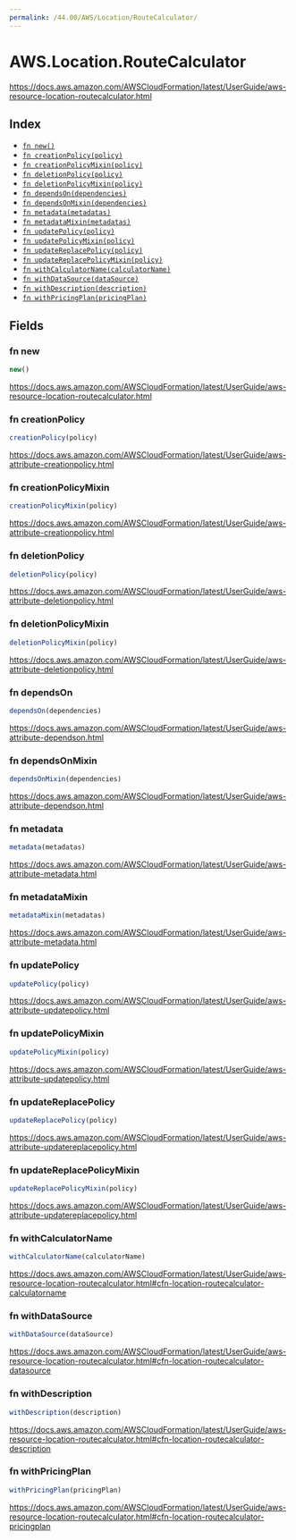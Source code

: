 ```yaml
---
permalink: /44.00/AWS/Location/RouteCalculator/
---
```


# AWS.Location.RouteCalculator

https://docs.aws.amazon.com/AWSCloudFormation/latest/UserGuide/aws-resource-location-routecalculator.html

## Index

* [`fn new()`](#fn-new)
* [`fn creationPolicy(policy)`](#fn-creationpolicy)
* [`fn creationPolicyMixin(policy)`](#fn-creationpolicymixin)
* [`fn deletionPolicy(policy)`](#fn-deletionpolicy)
* [`fn deletionPolicyMixin(policy)`](#fn-deletionpolicymixin)
* [`fn dependsOn(dependencies)`](#fn-dependson)
* [`fn dependsOnMixin(dependencies)`](#fn-dependsonmixin)
* [`fn metadata(metadatas)`](#fn-metadata)
* [`fn metadataMixin(metadatas)`](#fn-metadatamixin)
* [`fn updatePolicy(policy)`](#fn-updatepolicy)
* [`fn updatePolicyMixin(policy)`](#fn-updatepolicymixin)
* [`fn updateReplacePolicy(policy)`](#fn-updatereplacepolicy)
* [`fn updateReplacePolicyMixin(policy)`](#fn-updatereplacepolicymixin)
* [`fn withCalculatorName(calculatorName)`](#fn-withcalculatorname)
* [`fn withDataSource(dataSource)`](#fn-withdatasource)
* [`fn withDescription(description)`](#fn-withdescription)
* [`fn withPricingPlan(pricingPlan)`](#fn-withpricingplan)

## Fields

### fn new

```ts
new()
```

https://docs.aws.amazon.com/AWSCloudFormation/latest/UserGuide/aws-resource-location-routecalculator.html

### fn creationPolicy

```ts
creationPolicy(policy)
```

https://docs.aws.amazon.com/AWSCloudFormation/latest/UserGuide/aws-attribute-creationpolicy.html

### fn creationPolicyMixin

```ts
creationPolicyMixin(policy)
```

https://docs.aws.amazon.com/AWSCloudFormation/latest/UserGuide/aws-attribute-creationpolicy.html

### fn deletionPolicy

```ts
deletionPolicy(policy)
```

https://docs.aws.amazon.com/AWSCloudFormation/latest/UserGuide/aws-attribute-deletionpolicy.html

### fn deletionPolicyMixin

```ts
deletionPolicyMixin(policy)
```

https://docs.aws.amazon.com/AWSCloudFormation/latest/UserGuide/aws-attribute-deletionpolicy.html

### fn dependsOn

```ts
dependsOn(dependencies)
```

https://docs.aws.amazon.com/AWSCloudFormation/latest/UserGuide/aws-attribute-dependson.html

### fn dependsOnMixin

```ts
dependsOnMixin(dependencies)
```

https://docs.aws.amazon.com/AWSCloudFormation/latest/UserGuide/aws-attribute-dependson.html

### fn metadata

```ts
metadata(metadatas)
```

https://docs.aws.amazon.com/AWSCloudFormation/latest/UserGuide/aws-attribute-metadata.html

### fn metadataMixin

```ts
metadataMixin(metadatas)
```

https://docs.aws.amazon.com/AWSCloudFormation/latest/UserGuide/aws-attribute-metadata.html

### fn updatePolicy

```ts
updatePolicy(policy)
```

https://docs.aws.amazon.com/AWSCloudFormation/latest/UserGuide/aws-attribute-updatepolicy.html

### fn updatePolicyMixin

```ts
updatePolicyMixin(policy)
```

https://docs.aws.amazon.com/AWSCloudFormation/latest/UserGuide/aws-attribute-updatepolicy.html

### fn updateReplacePolicy

```ts
updateReplacePolicy(policy)
```

https://docs.aws.amazon.com/AWSCloudFormation/latest/UserGuide/aws-attribute-updatereplacepolicy.html

### fn updateReplacePolicyMixin

```ts
updateReplacePolicyMixin(policy)
```

https://docs.aws.amazon.com/AWSCloudFormation/latest/UserGuide/aws-attribute-updatereplacepolicy.html

### fn withCalculatorName

```ts
withCalculatorName(calculatorName)
```

https://docs.aws.amazon.com/AWSCloudFormation/latest/UserGuide/aws-resource-location-routecalculator.html#cfn-location-routecalculator-calculatorname

### fn withDataSource

```ts
withDataSource(dataSource)
```

https://docs.aws.amazon.com/AWSCloudFormation/latest/UserGuide/aws-resource-location-routecalculator.html#cfn-location-routecalculator-datasource

### fn withDescription

```ts
withDescription(description)
```

https://docs.aws.amazon.com/AWSCloudFormation/latest/UserGuide/aws-resource-location-routecalculator.html#cfn-location-routecalculator-description

### fn withPricingPlan

```ts
withPricingPlan(pricingPlan)
```

https://docs.aws.amazon.com/AWSCloudFormation/latest/UserGuide/aws-resource-location-routecalculator.html#cfn-location-routecalculator-pricingplan